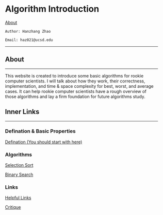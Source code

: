 # Algorithm Introduction
[About](https://excalibur021.github.io/CAT125R/algorithm-introduction#About)

    Author: Hanzhang Zhao

    Email: haz021@ucsd.edu
    
---
## About
---
This website is created to introduce some basic algorithms for rookie computer scientists. I will talk about how they work, their correctness, implementation, and time & space complexity for best, worst, and average cases. It can help rookie computer scientists have a rough overview of those algorithms and lay a firm foundation for future algorithms study.

## Inner Links

---
### Defination & Basic Properties
[Defination (You should start with here)](https://excalibur021.github.io/CAT125R/Defination)

### Algorithms
[Selection Sort](https://excalibur021.github.io/CAT125R/Selection-Sort)

[Binary Search](https://excalibur021.github.io/CAT125R/Binary-Search)

### Links
[Helpful Links](https://excalibur021.github.io/CAT125R/link)

[Critique](https://excalibur021.github.io/CAT125R/Critique)